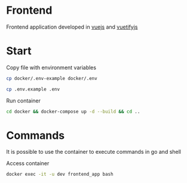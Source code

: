 # Frontend

Frontend application developed in [vuejs](https://vuejs.org/) and [vuetifyjs](https://vuetifyjs.com/en/)

# Start

Copy file with environment variables

```bash
cp docker/.env-example docker/.env
```

```bash
cp .env.example .env
```

Run container

```bash
cd docker && docker-compose up -d --build && cd ..
```

# Commands

It is possible to use the container to execute commands in go and shell

Access container
```bash
docker exec -it -u dev frontend_app bash
```
